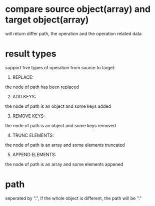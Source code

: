 # compare source object(array) and target object(array)

will return differ path, the operation and the operation related data

# result types

support five types of operation from source to target:

1. REPLACE:

the node of path has been replaced

2. ADD KEYS:

the node of path is an object and some keys added

3. REMOVE KEYS:

the node of path is an object and some keys removed

4. TRUNC ELEMENTS:

the node of path is an array and some elements truncated

5. APPEND ELEMENTS:

the node of path is an array and some elements appened

# path

seperated by ".", if the whole object is different, the path will be "."
